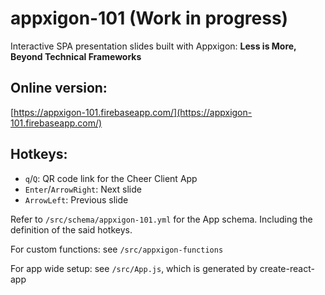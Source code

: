 # appxigon-101 (Work in progress)

Interactive SPA presentation slides built with Appxigon: **Less is More, Beyond Technical Frameworks**

## Online version:
[https://appxigon-101.firebaseapp.com/](https://appxigon-101.firebaseapp.com/)

## Hotkeys:
- `q`/`Q`: QR code link for the Cheer Client App
- `Enter`/`ArrowRight`: Next slide
- `ArrowLeft`: Previous slide

Refer to `/src/schema/appxigon-101.yml` for the App schema. Including the definition of the said hotkeys.

For custom functions: see `/src/appxigon-functions`

For app wide setup: see `/src/App.js`, which is generated by create-react-app
